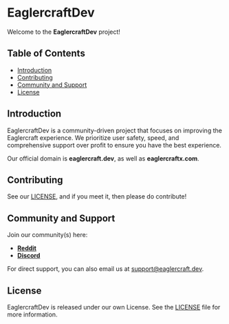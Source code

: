 # EaglercraftDev

Welcome to the **EaglercraftDev** project!

## Table of Contents

- [Introduction](#introduction)
- [Contributing](#contributing)
- [Community and Support](#community-and-support)
- [License](#license)

## Introduction

EaglercraftDev is a community-driven project that focuses on improving the Eaglercraft experience. We prioritize user safety, speed, and comprehensive support over profit to ensure you have the best experience.

Our official domain is **eaglercraft.dev**, as well as **eaglercraftx.com**.

## Contributing

See our [LICENSE](LICENSE), and if you meet it, then please do contribute!

## Community and Support

Join our community(s) here:

- **[Reddit](https://reddit.eaglercraft.dev/)**
- **[Discord](https://discord.eaglercraft.dev/)**

For direct support, you can also email us at [support@eaglercraft.dev](mailto:support@eaglercraft.dev).

## License

EaglercraftDev is released under our own License. See the [LICENSE](LICENSE.md) file for more information.
